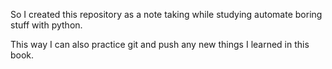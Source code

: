 So I created this repository as a note taking while studying automate boring stuff with python.

This way I can also practice git and push any new things I learned in this book.

